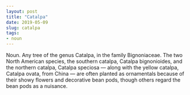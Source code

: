 ```yaml
---
layout: post
title: "Catalpa"
date: 2019-05-09
slug: catalpa
tags:
- noun
---
```


Noun. Any tree of the genus Catalpa, in the family Bignoniaceae. The two North American species, the southern catalpa, Catalpa bignonioides, and the northern catalpa, Catalpa speciosa — along with the yellow catalpa, Catalpa ovata, from China — are often planted as ornamentals because of their showy flowers and decorative bean pods, though others regard the bean pods as a nuisance.
